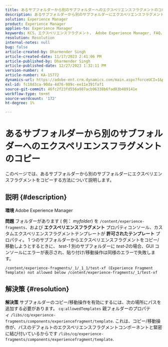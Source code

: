 ```yaml
---
title: あるサブフォルダーから別のサブフォルダーへのエクスペリエンスフラグメントのコピー
description: あるサブフォルダーから別のサブフォルダーにエクスペリエンスフラグメントをコピーまたは移動する方法を説明します。
solution: Experience Manager
product: Experience Manager
applies-to: Experience Manager
keywords: KCS，エクスペリエンスフラグメント， Adobe Experience Manager, FAQ，コピー，サブフォルダー
resolution: Resolution
internal-notes: null
bug: false
article-created-by: Dharmender Singh
article-created-date: 11/17/2023 2:41:06 PM
article-published-by: Dharmender Singh
article-published-date: 12/27/2023 1:32:11 PM
version-number: 4
article-number: KA-15772
dynamics-url: https://adobe-ent.crm.dynamics.com/main.aspx?forceUCI=1&pagetype=entityrecord&etn=knowledgearticle&id=a32caf50-5785-ee11-8179-6045bd006239
exl-id: fc10d3ca-90da-4d76-989c-ee11e391faf1
source-git-commit: 46fc2f23fd556a987acb96338b6fad03b489141e
workflow-type: tm+mt
source-wordcount: '172'
ht-degree: 1%

---
```


# あるサブフォルダーから別のサブフォルダーへのエクスペリエンスフラグメントのコピー


このページでは、あるサブフォルダーから別のサブフォルダーにエクスペリエンスフラグメントをコピーする方法について説明します。

## 説明 {#description}


<b>環境</b>
Adobe Experience Manager

<b>問題</b>
フォルダーがあります ( 例： *myfolder*) を `/content/experience-fragments`、および <b>エクスペリエンスフラグメント</b> プロパティコンソール、カスタムエクスペリエンスフラグメントテンプレートが <b>許可されたテンプレート</b> プロパティ。
1 つのサブフォルダーからエクスペリエンスフラグメントをコピー/移動しようとするときに、 *test-1* 別のサブフォルダーに *test-2*&#x200B;の場合、GUI コンソールにエラーが表示され、貼り付け/移動操作は同様のエラーで失敗します。


```
/content/experience-fragments/_1/_1_1/test-xf (Experience Fragment Template) not allowed below /content/experience-fragments/_1/test-xf
```



## 解決策 {#resolution}


<b>解決策</b>
サブフォルダーのコピー/移動操作を有効にするには、次の場所にパスを追加する必要があります。 `cq:allowedTemplates` 親フォルダーのプロパティ `/libs/cq/experience-fragments/components/experiencefragment/template`.
これは、コピー/移動操作が、パスのデフォルトのエクスペリエンスフラグメントコンポーネントと緊密に結び付いているからです `/libs/cq/experience-fragments/components/experiencefragment/template`.
